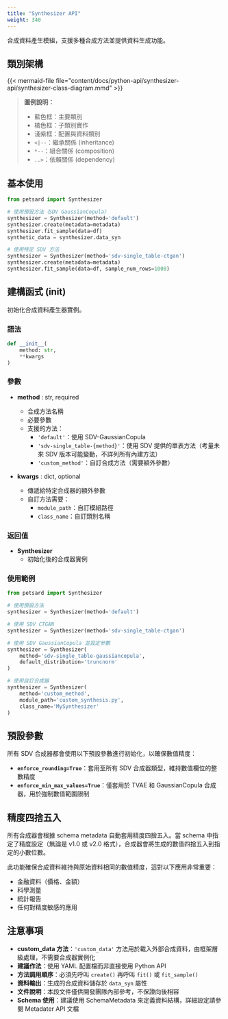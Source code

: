 ```yaml
---
title: "Synthesizer API"
weight: 340
---
```


合成資料產生模組，支援多種合成方法並提供資料生成功能。

## 類別架構

{{< mermaid-file file="content/docs/python-api/synthesizer-api/synthesizer-class-diagram.mmd" >}}

> **圖例說明：**
> - 藍色框：主要類別
> - 橘色框：子類別實作
> - 淺紫框：配置與資料類別
> - `<|--`：繼承關係 (inheritance)
> - `*--`：組合關係 (composition)
> - `..>`：依賴關係 (dependency)

## 基本使用

```python
from petsard import Synthesizer

# 使用預設方法（SDV GaussianCopula）
synthesizer = Synthesizer(method='default')
synthesizer.create(metadata=metadata)
synthesizer.fit_sample(data=df)
synthetic_data = synthesizer.data_syn

# 使用特定 SDV 方法
synthesizer = Synthesizer(method='sdv-single_table-ctgan')
synthesizer.create(metadata=metadata)
synthesizer.fit_sample(data=df, sample_num_rows=1000)
```

## 建構函式 (__init__)

初始化合成資料產生器實例。

### 語法

```python
def __init__(
    method: str,
    **kwargs
)
```

### 參數

- **method** : str, required
    - 合成方法名稱
    - 必要參數
    - 支援的方法：
        - `'default'`：使用 SDV-GaussianCopula
        - `'sdv-single_table-{method}'`：使用 SDV 提供的單表方法（考量未來 SDV 版本可能變動，不詳列所有內建方法）
        - `'custom_method'`：自訂合成方法（需要額外參數）

- **kwargs** : dict, optional
    - 傳遞給特定合成器的額外參數
    - 自訂方法需要：
        - `module_path`：自訂模組路徑
        - `class_name`：自訂類別名稱

### 返回值

- **Synthesizer**
    - 初始化後的合成器實例

### 使用範例

```python
from petsard import Synthesizer

# 使用預設方法
synthesizer = Synthesizer(method='default')

# 使用 SDV CTGAN
synthesizer = Synthesizer(method='sdv-single_table-ctgan')

# 使用 SDV GaussianCopula 並設定參數
synthesizer = Synthesizer(
    method='sdv-single_table-gaussiancopula',
    default_distribution='truncnorm'
)

# 使用自訂合成器
synthesizer = Synthesizer(
    method='custom_method',
    module_path='custom_synthesis.py',
    class_name='MySynthesizer'
)
```

## 預設參數

所有 SDV 合成器都會使用以下預設參數進行初始化，以確保數值精度：

- **`enforce_rounding=True`**：套用至所有 SDV 合成器類型，維持數值欄位的整數精度
- **`enforce_min_max_values=True`**：僅套用於 TVAE 和 GaussianCopula 合成器，用於強制數值範圍限制

## 精度四捨五入

所有合成器會根據 schema metadata 自動套用精度四捨五入。當 schema 中指定了精度設定（無論是 v1.0 或 v2.0 格式），合成器會將生成的數值四捨五入到指定的小數位數。

此功能確保合成資料維持與原始資料相同的數值精度，這對以下應用非常重要：
- 金融資料（價格、金額）
- 科學測量
- 統計報告
- 任何對精度敏感的應用

## 注意事項

- **custom_data 方法**：`'custom_data'` 方法用於載入外部合成資料，由框架層級處理，不需要合成器實例化
- **建議作法**：使用 YAML 配置檔而非直接使用 Python API
- **方法調用順序**：必須先呼叫 `create()` 再呼叫 `fit()` 或 `fit_sample()`
- **資料輸出**：生成的合成資料儲存於 `data_syn` 屬性
- **文件說明**：本段文件僅供開發團隊內部參考，不保證向後相容
- **Schema 使用**：建議使用 SchemaMetadata 來定義資料結構，詳細設定請參閱 Metadater API 文檔